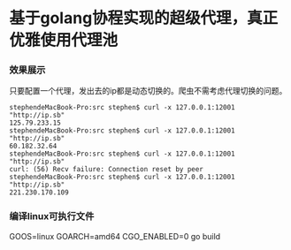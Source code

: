 # 基于golang协程实现的超级代理，真正优雅使用代理池

### 效果展示
只要配置一个代理，发出去的ip都是动态切换的。爬虫不需考虑代理切换的问题。

```shell
stephendeMacBook-Pro:src stephen$ curl -x 127.0.0.1:12001 "http://ip.sb"
125.79.233.15
stephendeMacBook-Pro:src stephen$ curl -x 127.0.0.1:12001 "http://ip.sb"
60.182.32.64
stephendeMacBook-Pro:src stephen$ curl -x 127.0.0.1:12001 "http://ip.sb"
curl: (56) Recv failure: Connection reset by peer
stephendeMacBook-Pro:src stephen$ curl -x 127.0.0.1:12001 "http://ip.sb"
221.230.170.109
```

### 编译linux可执行文件
GOOS=linux GOARCH=amd64 CGO_ENABLED=0 go build